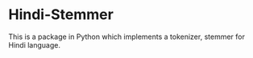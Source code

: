 # Hindi-Stemmer
This is a package in Python which implements a tokenizer, stemmer for Hindi language.
